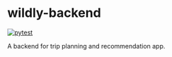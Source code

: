 # wildly-backend
[![pytest](https://github.com/archydeberker/wildly-backend/workflows/Python%20application/badge.svg)](https://github.com/archydeberker/wildly-backend/actions)

A backend for trip planning and recommendation app.

